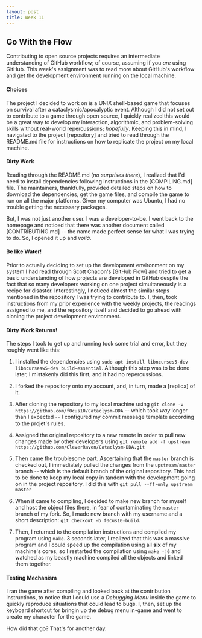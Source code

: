 ```yaml
---
layout: post
title: Week 11
---
```

## Go With the Flow
Contributing to open source projects requires an intermediate understanding of GitHub workflow; of course, assuming if you *are* using GitHub. This week's assignment was to read more about GitHub's workflow and get the development environment running on the local machine.

#### Choices
The project I decided to work on is a UNIX shell-based game that focuses on survival after a cataclysmic/apocalyptic event. Although I did not set out to contribute to a game through open source, I quickly realized this would be a great way to develop my interaction, algorithmic, and problem-solving skills without real-world repercussions; *hopefully*. Keeping this in mind, I navigated to the project [repository] and tried to read through the README.md file for instructions on how to replicate the project on my local machine.

#### Dirty Work
Reading through the README.md (*no surprises there*), I realized that I'd need to install dependencies following instructions in the [COMPILING.md] file. The maintainers, thankfully, provided detailed steps on how to download the dependencies, get the game files, and compile the game to run on all the major platforms. Given my computer was Ubuntu, I had no trouble getting the necessary packages.

But, I was not just another user. I was a developer-to-be. I went back to the homepage and noticed that there was another document called [CONTRIBUTING.md] -- the name made perfect sense for what I was trying to do. So, I opened it up and *voilà*.

#### Be like Water!
Prior to actually deciding to set up the development environment on my system I had read through Scott Chacon's [GitHub Flow] and tried to get a basic understanding of how projects are developed in GitHub despite the fact that so many developers working on one project simultaneously is a recipe for disaster. Interestingly, I noticed almost the similar steps mentioned in the repository I was trying to contribute to. I, then, took instructions from my prior experience with the weekly projects, the readings assigned to me, and the repository itself and decided to go ahead with cloning the project development environment. 

#### Dirty Work Returns!
The steps I took to get up and running took some trial and error, but they roughly went like this:
  1. I installed the dependencies using `sudo apt install libncurses5-dev libncursesw5-dev build-essential`. Although this step was to be done later, I mistakenly did this first, and it had no repercussions.
  
  2. I forked the repository onto my account, and, in turn, made a [replica] of it.

  3. After cloning the repository to my local machine using `git clone -v https://github.com/f0cus10/Cataclysm-DDA` -- which took *way* longer than I expected -- I configured my commit message template according to the projet's rules.

  4. Assigned the original repository to a new remote in order to pull new changes made by other developers using `git remote add -f upstream https://github.com/CleverRaven/Cataclysm-DDA.git`

  5. Then came the troublesome part. Ascertaining that the `master` branch is checked out, I immediately pulled the changes from the `upstream/master` branch -- which is the default branch of the original repository. This had to be done to keep my local copy in tandem with the development going on in the project repository. I did this with `git pull --ff-only upstream master`

  6. When it came to compiling, I decided to make new branch for myself and host the object files there, in fear of contaminating the `master` branch of my fork. So, I made new branch with my username and a short description: `git checkout -b f0cus10-build`.

  7. Then, I returned to the compilation instructions and compiled my program using `make`. 3 seconds later, I realized that this was a massive program and I could speed up the compilation using all **six** of my machine's cores, so I restarted the compilation using `make -j6` and watched as my beastly machine compiled all the objects and linked them together. 

#### Testing Mechanism
I ran the game after compiling and looked back at the contribution instructions, to notice that I could use a *Debugging Menu* inside the game to quickly reproduce situations that could lead to bugs. I, then, set up the keyboard shortcut for bringin up the debug menu in-game and went to create my character for the game. 

How did that go? That's for another day.